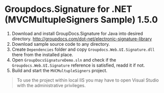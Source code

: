 Groupdocs.Signature for .NET (MVCMultupleSigners Sample) 1.5.0
==============================================================

1. Download and install GroupDocs.Signature for Java into desired directory. http://groupdocs.com/dot-net/electronic-signature-library
2. Download sample source code to any directory.
3. Create `Dependencies` folder and copy `Groupdocs.Web.UI.Signature.dll` there from the installed place.
4. Open `GroupDocsSignatureDemo.sln` and check if the `Groupdocs.Web.UI.Signature` reference is satisfied, readd it if not.
5. Build and start the `MVCMultupleSigners` project.

> To use the project within local IIS you may have to open Visual Studio with the administrative privileges.
